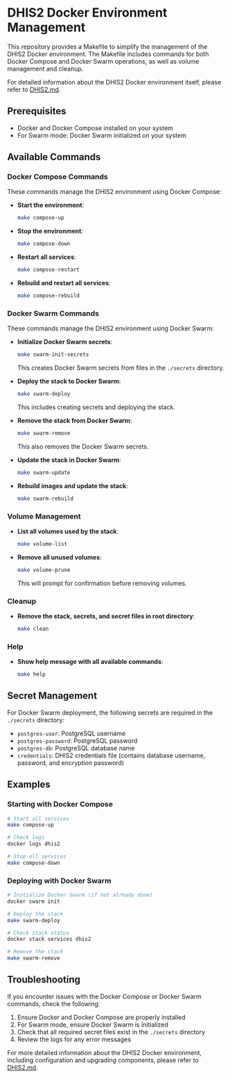 # DHIS2 Docker Environment Management

This repository provides a Makefile to simplify the management of the DHIS2 Docker environment. The Makefile includes commands for both Docker Compose and Docker Swarm operations, as well as volume management and cleanup.

For detailed information about the DHIS2 Docker environment itself, please refer to [DHIS2.md](DHIS2.md).

## Prerequisites

- Docker and Docker Compose installed on your system
- For Swarm mode: Docker Swarm initialized on your system

## Available Commands

### Docker Compose Commands

These commands manage the DHIS2 environment using Docker Compose:

- **Start the environment**:
  ```bash
  make compose-up
  ```

- **Stop the environment**:
  ```bash
  make compose-down
  ```

- **Restart all services**:
  ```bash
  make compose-restart
  ```

- **Rebuild and restart all services**:
  ```bash
  make compose-rebuild
  ```

### Docker Swarm Commands

These commands manage the DHIS2 environment using Docker Swarm:

- **Initialize Docker Swarm secrets**:
  ```bash
  make swarm-init-secrets
  ```
  This creates Docker Swarm secrets from files in the `./secrets` directory.

- **Deploy the stack to Docker Swarm**:
  ```bash
  make swarm-deploy
  ```
  This includes creating secrets and deploying the stack.

- **Remove the stack from Docker Swarm**:
  ```bash
  make swarm-remove
  ```
  This also removes the Docker Swarm secrets.

- **Update the stack in Docker Swarm**:
  ```bash
  make swarm-update
  ```

- **Rebuild images and update the stack**:
  ```bash
  make swarm-rebuild
  ```

### Volume Management

- **List all volumes used by the stack**:
  ```bash
  make volume-list
  ```

- **Remove all unused volumes**:
  ```bash
  make volume-prune
  ```
  This will prompt for confirmation before removing volumes.

### Cleanup

- **Remove the stack, secrets, and secret files in root directory**:
  ```bash
  make clean
  ```

### Help

- **Show help message with all available commands**:
  ```bash
  make help
  ```

## Secret Management

For Docker Swarm deployment, the following secrets are required in the `./secrets` directory:

- `postgres-user`: PostgreSQL username
- `postgres-password`: PostgreSQL password
- `postgres-db`: PostgreSQL database name
- `credentials`: DHIS2 credentials file (contains database username, password, and encryption password)

## Examples

### Starting with Docker Compose

```bash
# Start all services
make compose-up

# Check logs
docker logs dhis2

# Stop all services
make compose-down
```

### Deploying with Docker Swarm

```bash
# Initialize Docker Swarm (if not already done)
docker swarm init

# Deploy the stack
make swarm-deploy

# Check stack status
docker stack services dhis2

# Remove the stack
make swarm-remove
```

## Troubleshooting

If you encounter issues with the Docker Compose or Docker Swarm commands, check the following:

1. Ensure Docker and Docker Compose are properly installed
2. For Swarm mode, ensure Docker Swarm is initialized
3. Check that all required secret files exist in the `./secrets` directory
4. Review the logs for any error messages

For more detailed information about the DHIS2 Docker environment, including configuration and upgrading components, please refer to [DHIS2.md](DHIS2.md).